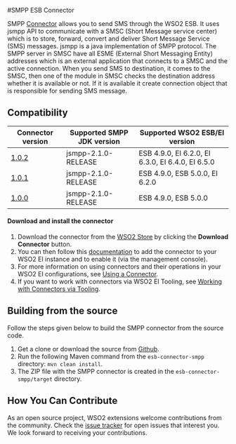 
#SMPP ESB Connector

SMPP  [Connector](https://docs.wso2.com/display/EI650/Working+with+Connectors) allows you to send SMS through the WSO2 ESB. It uses jsmpp API to communicate with a SMSC (Short Message service center) which is to store, forward, convert and deliver Short Message Service (SMS) messages. jsmpp is a java implementation of SMPP protocol. The SMPP server in SMSC have all ESME (External Short Messaging Entity) addresses which is an external application that connects to a SMSC and the active connection. When you send SMS to destination, it comes to the SMSC, then one of the module in SMSC checks the destination address whether it is available or not. If it is available it create connection object that is responsible for sending SMS message.

## Compatibility

| Connector version | Supported SMPP JDK version | Supported WSO2 ESB/EI version |
| ------------- | ---------------|------------- |
| [1.0.2](https://github.com/wso2-extensions/esb-connector-smpp/tree/org.wso2.carbon.connector.SMPP-1.0.2) | jsmpp-2.1.0-RELEASE | ESB 4.9.0, EI 6.2.0, EI 6.3.0, EI 6.4.0, EI 6.5.0  |
| [1.0.1](https://github.com/wso2-extensions/esb-connector-smpp/tree/org.wso2.carbon.esb.connector.SMPP-1.0.1) | jsmpp-2.1.0-RELEASE | ESB 4.9.0, ESB 5.0.0, EI 6.2.0   |
| [1.0.0](https://github.com/wso2-extensions/esb-connector-smpp/tree/org.wso2.carbon.esb.connector.SMPP-1.0.0) | jsmpp-2.1.0-RELEASE | ESB 4.9.0, ESB 5.0.0   |

#### Download and install the connector

1. Download the connector from the [WSO2 Store](https://store.wso2.com/store/assets/esbconnector/details/3fcaf309-1a69-4edf-870a-882bb76fdaa1) by clicking the **Download Connector** button.
2. You can then follow this [documentation](https://docs.wso2.com/display/EI650/Working+with+Connectors+via+the+Management+Console) to add the connector to your WSO2 EI instance and to enable it (via the management console).
3. For more information on using connectors and their operations in your WSO2 EI configurations, see [Using a Connector](https://docs.wso2.com/display/EI650/Using+a+Connector).
4. If you want to work with connectors via WSO2 EI Tooling, see [Working with Connectors via Tooling](https://docs.wso2.com/display/EI650/Working+with+Connectors+via+Tooling).

## Building from the source

Follow the steps given below to build the SMPP connector from the source code.

1. Get a clone or download the source from [Github](https://github.com/wso2-extensions/esb-connector-smpp).
2. Run the following Maven command from the `esb-connector-smpp` directory: `mvn clean install`.
3. The ZIP file with the SMPP connector is created in the `esb-connector-smpp/target` directory.

## How You Can Contribute

As an open source project, WSO2 extensions welcome contributions from the community.
Check the [issue tracker](https://github.com/wso2-extensions/esb-connector-smpp/issues) for open issues that interest you. We look forward to receiving your contributions.


